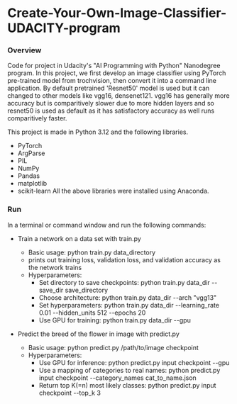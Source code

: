 # Create-Your-Own-Image-Classifier-UDACITY-program

### Overview

Code for project in Udacity's "AI Programming with Python" Nanodegree program. In this project, we first develop an image classifier using PyTorch pre-trained model from trochvision, then convert it into a command line application. By default pretrained 'Resnet50' model is used but it can changed to other models like vgg16, densenet121. vgg16 has generally more accuracy but is comparitively slower due to more hidden layers and so resnet50 is used as default as it has satisfactory accuracy as well runs comparitively faster.

This project is made in Python 3.12 and the following libraries.
- PyTorch
- ArgParse
- PIL
- NumPy
- Pandas
- matplotlib
- scikit-learn
All the above libraries were installed using Anaconda.

### Run 

In a terminal or command window and run the following commands:

- Train a network on a data set with train.py
  - Basic usage: python train.py data_directory
  - prints out training loss, validation loss, and validation accuracy as the network trains
  - Hyperparameters:
    - Set directory to save checkpoints: python train.py data_dir --save_dir save_directory
    - Choose architecture: python train.py data_dir --arch "vgg13"
    - Set hyperparameters: python train.py data_dir --learning_rate 0.01 --hidden_units 512 --epochs 20
    - Use GPU for training: python train.py data_dir --gpu

- Predict the breed of the flower in image with predict.py
  - Basic usage: python predict.py /path/to/image checkpoint
  - Hyperparameters:
    - Use GPU for inference: python predict.py input checkpoint --gpu
    - Use a mapping of categories to real names: python predict.py input checkpoint --category_names cat_to_name.json
    - Return top K(=n) most likely classes: python predict.py input checkpoint --top_k 3
